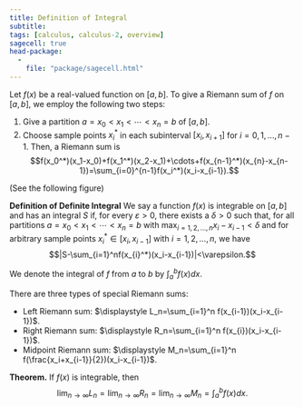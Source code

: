 ```yaml
---
title: Definition of Integral
subtitle: 
tags: [calculus, calculus-2, overview]
sagecell: true
head-package:
  -
    file: "package/sagecell.html"
---
```

Let $f(x)$ be a real-valued function on $[a,b]$. To give a Riemann sum of $f$ on $[a,b]$, we employ the following two steps:
1. Give a partition $a=x_0<x_1<\cdots<x_n=b$  of $[a,b]$.
2. Choose sample points $x_i^*$ in each subinterval $[x_{i},x_{i+1}]$ for $i=0,1,\ldots, n-1$.
Then, a Riemann sum is
$$f(x_0^*)(x_1-x_0)+f(x_1^*)(x_2-x_1)+\cdots+f(x_{n-1}^*)(x_{n}-x_{n-1})=\sum_{i=0}^{n-1}f(x_i^*)(x_i-x_{i-1}).$$

(See the following figure)
<div class='compute'>

</div>

**Definition of Definite Integral** We say a function $f(x)$ is integrable on $[a,b]$ and has an integral $S$ if, for every $\varepsilon>0$, there exists a $\delta>0$ such that, for all partitions $a=x_0<x_1<\cdots<x_n=b$ with $\displaystyle\max_{i=1,2,\ldots, n}{x_{i}-x_{i-1}}<\delta$ and for arbitrary sample points $x_i^*\in[x_{i},x_{i-1}]$ with $i=1,2,\ldots,n$, we have
$$|S-\sum_{i=1}^nf(x_{i}^*)(x_i-x_{i-1})|<\varepsilon.$$ 

We denote the integral of $f$ from $a$ to $b$ by $\int_{a}^b f(x)dx$.

There are three types of special Riemann sums:
- Left Riemann sum: $\displaystyle L_n=\sum_{i=1}^n f(x_{i-1})(x_i-x_{i-1})$.
- Right Riemann sum: $\displaystyle R_n=\sum_{i=1}^n f(x_{i})(x_i-x_{i-1})$.
- Midpoint Riemann sum: $\displaystyle M_n=\sum_{i=1}^n f(\frac{x_i+x_{i-1}}{2})(x_i-x_{i-1})$.

**Theorem.** If $f(x)$ is integrable, then
$$\lim_{n\to\infty}L_n=\lim_{n\to\infty}R_n=\lim_{n\to\infty}M_n=\int_{a}^bf(x)dx.$$
